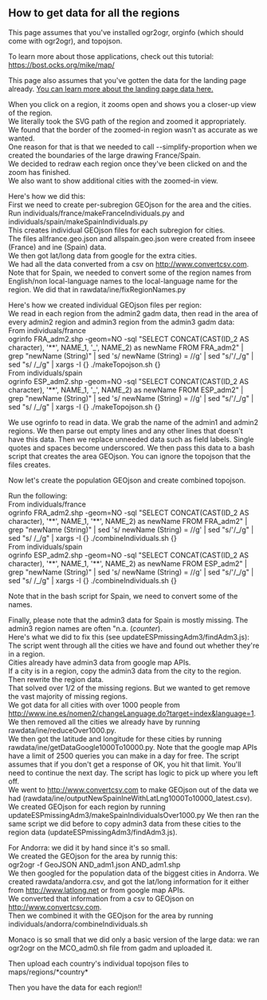 How to get data for all the regions
------
This page assumes that you've installed ogr2ogr, orginfo (which should come with ogr2ogr), and topojson.

To learn more about those applications, check out this tutorial:  
https://bost.ocks.org/mike/map/

This page also assumes that you've gotten the data for the landing page already. [You can learn more about the landing page data here.](landing.md)

When you click on a region, it zooms open and shows you a closer-up view of the region.  
We literally took the SVG path of the region and zoomed it appropriately.  
We found that the border of the zoomed-in region wasn't as accurate as we wanted.  
One reason for that is that we needed to call --simplify-proportion when we created the boundaries of the large drawing France/Spain.  
We decided to redraw each region once they've been clicked on and the zoom has finished.  
We also want to show additional cities with the zoomed-in view.

Here's how we did this:  
First we need to create per-subregion GEOjson for the area and the cities.  
Run individuals/france/makeFranceIndividuals.py and individuals/spain/makeSpainIndividuals.py  
This creates individual GEOjson files for each subregion for cities.  
The files allfrance.geo.json and allspain.geo.json were created from inseee (France) and ine (Spain) data.  
We then got lat/long data from google for the extra cities.  
We had all the data converted from a csv on http://www.convertcsv.com.  
Note that for Spain, we needed to convert some of the region names from English/non local-language names to the local-language name for the region.
We did that in rawdata/ine/fixRegionNames.py

Here's how we created individual GEOjson files per region:  
We read in each region from the admin2 gadm data, then read in the area of every admin2 region and admin3 region from the admin3 gadm data:  
From individuals/france  
ogrinfo FRA_adm2.shp -geom=NO -sql "SELECT CONCAT(CAST(ID_2 AS character), '\*\*', NAME_1, '\_', NAME_2) as newName FROM  FRA_adm2" | grep "newName (String)" | sed 's/  newName (String) = //g' | sed "s/'/\_/g" | sed "s/ /\_/g" | xargs -I {} ./makeTopojson.sh {}  
From individuals/spain  
ogrinfo ESP_adm2.shp -geom=NO -sql "SELECT CONCAT(CAST(ID_2 AS character), '\*\*', NAME_1, '\_', NAME_2) as newName FROM  ESP_adm2" | grep "newName (String)" | sed 's/  newName (String) = //g' | sed "s/'/\_/g" | sed "s/ /\_/g" | xargs -I {} ./makeTopojson.sh {}  

We use ogrinfo to read in data. We grab the name of the admin1 and admin2 regions. We then parse out empty lines and any other lines that doesn't have this data. 
Then we replace unneeded data such as field labels. Single quotes and spaces become underscored. We then pass this data to a bash script that creates the area GEOjson. You can ignore the topojson that the files creates.  

Now let's create the population GEOjson and create combined topojson.

Run the following:  
From individuals/france  
ogrinfo FRA_adm2.shp -geom=NO -sql "SELECT CONCAT(CAST(ID_2 AS character), '\*\*', NAME_1, '\*\*', NAME_2) as newName FROM  FRA_adm2" | grep "newName (String)" | sed 's/  newName (String) = //g' | sed "s/'/\_/g" | sed "s/ /\_/g" | xargs -I {} ./combineIndividuals.sh {}  
From individuals/spain  
ogrinfo ESP_adm2.shp -geom=NO -sql "SELECT CONCAT(CAST(ID_2 AS character), '\*\*', NAME_1, '\*\*', NAME_2) as newName FROM  ESP_adm2" | grep "newName (String)" | sed 's/  newName (String) = //g' | sed "s/'/\_/g" | sed "s/ /\_/g" | xargs -I {} ./combineIndividuals.sh {}  

Note that in the bash script for Spain, we need to convert some of the names.

Finally, please note that the admin3 data for Spain is mostly missing. The admin3 region names are often "n.a. (*counter*).  
Here's what we did to fix this (see updateESPmissingAdm3/findAdm3.js):  
The script went through all the cities we have and found out whether they're in a region.  
Cities already have admin3 data from google map APIs.  
If a city is in a region, copy the admin3 data from the city to the region.  
Then rewrite the region data.  
That solved over 1/2 of the missing regions. But we wanted to get remove the vast majority of missing regions.  
We got data for all cities with over 1000 people from http://www.ine.es/nomen2/changeLanguage.do?target=index&language=1.  
We then removed all the cities we already have by running rawdata/ine/reduceOver1000.py.  
We then got the latitude and longitude for these cities by running rawdata/ine/getDataGoogle1000To10000.py. Note that the google map APIs have a limit of 2500 queries you can make in a day for free. The script assumes that if you don't get a response of OK, you hit that limit. You'll need to continue the next day. The script has logic to pick up where you left off.  
We went to http://www.convertcsv.com to make GEOjson out of the data we had (rawdata/ine/outputNewSpainIneWithLatLng1000To10000_latest.csv).  
We created GEOjson for each region by running updateESPmissingAdm3/makeSpainIndividualsOver1000.py
We then ran the same script we did before to copy admin3 data from these cities to the region data (updateESPmissingAdm3/findAdm3.js).  

For Andorra: we did it by hand since it's so small.  
We created the GEOjson for the area by runnig this:  
ogr2ogr   -f GeoJSON   AND_adm1.json  AND_adm1.shp  
We then googled for the population data of the biggest cities in Andorra.  We created rawdata/andorra.csv, and got the lat/long information for it either from http://www.latlong.net or from google map APIs.  
We converted that information from a csv to GEOjson on http://www.convertcsv.com.  
Then we combined it with the GEOjson for the area by running individuals/andorra/combineIndividuals.sh

Monaco is so small that we did only a basic version of the large data: we ran ogr2ogr on the MCO_adm0.sh file from gadm and uploaded it.

Then upload each country's individual topojson files to maps/regions/\*country\*

Then you have the data for each region!!
